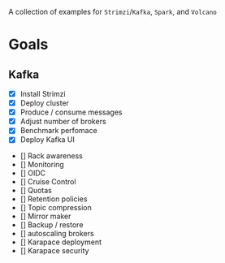 A collection of examples for `Strimzi`/`Kafka`, `Spark`, and `Volcano`

# Goals

## Kafka 
- [x] Install Strimzi
- [x] Deploy cluster
- [x] Produce / consume messages
- [x] Adjust number of brokers
- [x] Benchmark perfomace
- [x] Deploy Kafka UI

- [] Rack awareness
- [] Monitoring
- [] OIDC
- [] Cruise Control
- [] Quotas
- [] Retention policies
- [] Topic compression
- [] Mirror maker
- [] Backup / restore
- [] autoscaling brokers
- [] Karapace deployment
- [] Karapace security
